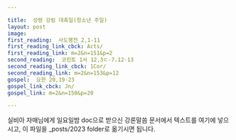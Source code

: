 ```yaml
---

title:  성령 강림 대축일(청소년 주일)
layout: post 
image:  
first_reading:  사도행전 2,1-11
first_reading_link_cbck: Acts/
first_reading_link: m=2&n=151&p=2
second_reading:  코린토 1서 12,3ㄷ-7.12-13
second_reading_link_cbck: 1Cor/
second_reading_link: m=2&n=153&p=12
gospel:  요한 20,19-23
gospel_link_cbck: Jn/
gospel_link: m=2&n=150&p=20

---
```



실비아 자매님에게 일요일밤 doc으로 받으신
강론말씀 문서에서
텍스트를 여기에 넣으시고,
이 파일을 _posts/2023 folder로 옮기시면 됩니다.
